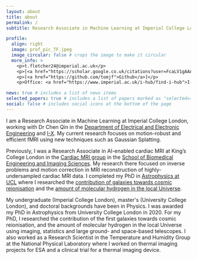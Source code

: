 ```yaml
---
layout: about
title: about
permalink: /
subtitle: Research Associate in Machine Learning at Imperial College London

profile:
  align: right
  image: prof_pic_TF.jpeg
  image_circular: false # crops the image to make it circular
  more_info: >
    <p>t.fletcher24@imperial.ac.uk</p>
    <p>[<a href="https://scholar.google.co.uk/citations?user=FcaLV1gAAAAJ&hl=en">Google Scholar</a>]</p>
    <p>[<a href="https://github.com/tomjf">Github</a>]</p>
    <p>Office: <a href="https://www.imperial.ac.uk/i-hub/find-i-hub">I-HUB</a>, Level 5</p>

news: true # includes a list of news items
selected_papers: true # includes a list of papers marked as "selected={true}"
social: false # includes social icons at the bottom of the page
---
```


I am a Research Associate in Machine Learning at Imperial College London, working with Dr Chen Qin in the [Department of Electrical and Electronic Engineering](https://www.imperial.ac.uk/electrical-engineering/) and [I-X](https://ix.imperial.ac.uk/). My current research focuses on motion-robust and efficient fMRI using new techniques such as Gaussian Splatting.

Previously, I was a Research Associate in AI-enabled cardiac MRI at King’s College London in the [Cardiac MRI group](https://x.com/KCL_CardiacMR) in the [School of Biomedical Engineering and Imaging Sciences](https://www.kcl.ac.uk/bmeis). My research there focused on inverse problems and motion correction in MRI reconstruction of highly-undersampled cardiac MRI data. I completed my PhD in [Astrophysics at UCL](https://www.ucl.ac.uk/astrophysics) where I researched the [contribution of galaxies towards cosmic reionisation](https://arxiv.org/abs/1806.01741) and the [amount of molecular hydrogen in the local Universe](https://arxiv.org/abs/2002.04959).

My undergraduate (Imperial College London), master's (University College London), and doctoral backgrounds have been in Physics. I was awarded my PhD in Astrophysics from University College London in 2020. For my PhD, I researched the contribution of the first galaxies towards cosmic reionisation, and the amount of molecular hydrogen in the local Universe using imaging, statistics and large ground- and space-based telescopes. I also worked as a Research Scientist in the Temperature and Humidity Group at the National Physical Laboratory where I worked on thermal imaging projects for ESA and a clinical trial for a thermal imaging device.
